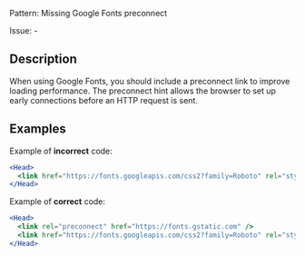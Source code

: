 Pattern: Missing Google Fonts preconnect

Issue: -

## Description

When using Google Fonts, you should include a preconnect link to improve loading performance. The preconnect hint allows the browser to set up early connections before an HTTP request is sent.

## Examples

Example of **incorrect** code:
```jsx
<Head>
  <link href="https://fonts.googleapis.com/css2?family=Roboto" rel="stylesheet" />
</Head>
```

Example of **correct** code:
```jsx
<Head>
  <link rel="preconnect" href="https://fonts.gstatic.com" />
  <link href="https://fonts.googleapis.com/css2?family=Roboto" rel="stylesheet" />
</Head>
```